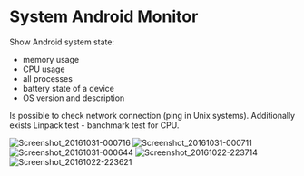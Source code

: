 # System Android Monitor
Show Android system state:
* memory usage
* CPU usage
* all processes
* battery state of a device
* OS version and description

Is possible to check network connection (ping in Unix systems).
Additionally exists Linpack test - banchmark test for CPU.

![Screenshot_20161031-000716](https://user-images.githubusercontent.com/16565605/86251455-2e162f00-bbb2-11ea-92d4-9b2313eb2ea3.png)
![Screenshot_20161031-000711](https://user-images.githubusercontent.com/16565605/86251459-2eaec580-bbb2-11ea-8f39-475dc1b97a6d.png)
![Screenshot_20161031-000644](https://user-images.githubusercontent.com/16565605/86251461-2f475c00-bbb2-11ea-817b-51a62912c01a.png)
![Screenshot_20161022-223714](https://user-images.githubusercontent.com/16565605/86251462-2f475c00-bbb2-11ea-97b9-17f21e217b1a.png)
![Screenshot_20161022-223621](https://user-images.githubusercontent.com/16565605/86251463-2fdff280-bbb2-11ea-88e0-53d15161be7c.png)

